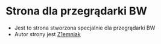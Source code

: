 # Strona dla przegrądarki BW
* Jest to strona stworzona specjalnie dla przegrądarki BW
* Autor strony jest [Z1emniak](https://github.com/Z1emniakPL/)
